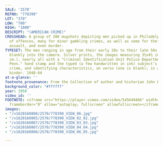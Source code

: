 ```yaml
---
SALE: '2570'
REFNO: "778390"
LOT: "370"
LOW: "700"
HIGH: "1000"
DESCRIPT: "(AMERICAN CRIME)"
CROSSHEAD: A group of 200 mugshots depicting men picked up in Philadelphia for a range
  of offences, many for minor gambling crimes, as well as some for theft, narcotics,
  assault, and even murder.
TYPESET: The men ranging in age from their early 20s to their late 50s, many staring
  blankly into the camera. Silver prints, the images measuring 3½x4½ inches (8.9x11.4
  cm.), nearly all with a "Criminal Identification Unit Police Department Phila.,
  Penn." hand stamp and the typed (a few handwritten in ink) subject's name, address,
  crime, and identifying characteristics, on verso (one is blank); in a contemporary
  binder. 1948-64
at-a-glance: ''
footnote_provenance: From the Collection of author and historian John Binder.
background_color: "#ffffff"
year: 1950
video_id: ''
FOOTNOTE: <iframe src="https://player.vimeo.com/video/545649466" width="640" height="564"
  frameborder="0" allow="autoplay; fullscreen" allowfullscreen></iframe>
images:
- "/v1620160808/2570/778390_VIEW_06.jpg"
- "/v1620160805/2570/778390_VIEW_02_02.jpg"
- "/v1620160807/2570/778390_VIEW_03_03.jpg"
- "/v1620160807/2570/778390_VIEW_04_04.jpg"
- "/v1620160806/2570/778390_VIEW_06_05.jpg"

---
```

